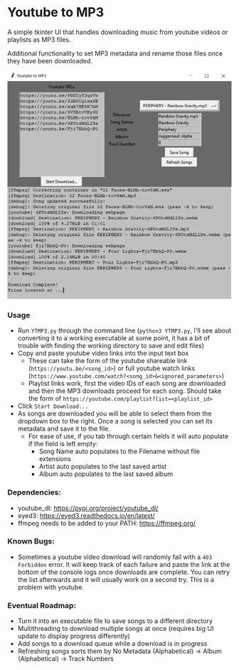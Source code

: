 # Youtube to MP3
A simple tkinter UI that handles downloading music from youtube videos or playlists as MP3 files.

Additional functionality to set MP3 metadata and rename those files once they have been downloaded.

![Screenshot](Screenshot.png)

### Usage
 - Run `YTMP3.py` through the command line (`python3 YTMP3.py`, I'll see about converting it to a working executable at some point, it has a bit of trouble with finding the working directory to save and edit files)
 - Copy and paste youtube video links into the input text box
   - These can take the form of the youtube shareable link (`https://youtu.be/<song_id>`) or full youtube watch links (`https://www.youtube.com/watch?<song_id>&<ignored_parameters>`)
   - Playlist links work, first the video IDs of each song are downloaded and then the MP3 downloads proceed for each song. Should take the form of `https://youtube.com/playlist?list=<playlist_id>`
 - Click `Start Download...`
 - As songs are downloaded you will be able to select them from the dropdown box to the right. Once a song is selected you can set its metadata and save it to the file.
   - For ease of use, if you tab through certain fields it will auto populate if the field is left empty:
      - Song Name auto populates to the Filename without file extensions
      - Artist auto populates to the last saved artist
      - Album auto populates to the last saved album

### Dependencies:
 - youtube_dl: https://pypi.org/project/youtube_dl/
 - eyed3: https://eyed3.readthedocs.io/en/latest/
 - ffmpeg needs to be added to your PATH: https://ffmpeg.org/

### Known Bugs:
 - Sometimes a youtube video download will randomly fail with a `403 Forbidden` error. It will keep track of each failure and paste the link at the bottom of the console logs once downloads are complete. You can retry the list afterwards and it will usually work on a second try. This is a problem with youtube.

### Eventual Roadmap:
 - Turn it into an executable file to save songs to a different directory
 - Multithreading to download multiple songs at once (requires big UI update to display progress differently)
 - Add songs to a download queue while a download is in progress
 - Refreshing songs sorts them by No Metadata (Alphabetical) -> Album (Alphabetical) -> Track Numbers
